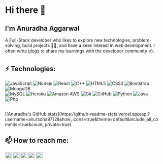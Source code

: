 
<!--
**anuradha9712/anuradha9712** is a ✨ _special_ ✨ repository because its `README.md` (this file) appears on your GitHub profile.

Here are some ideas to get you started:

- 🔭 I’m currently working on ...
- 🌱 I’m currently learning ...
- 👯 I’m looking to collaborate on ...
- 🤔 I’m looking for help with ...
- 💬 Ask me about ...
- 📫 How to reach me: ...
- 😄 Pronouns: ...
- ⚡ Fun fact: ...
-->



# Hi there 👋

## I'm Anuradha Aggarwal 

A Full-Stack developer who likes to explore new technologies, problem-solving, build projects 👩‍💻, and have a keen interest in web development. I often write [blogs](https://anuradha.hashnode.dev/) to share my learnings with the developer community :writing_hand:.


## ⚡ Technologies:

![JavaScript](https://img.shields.io/badge/-JavaScript-blue?style=flat-square&logo=javascript)
![Nodejs](https://img.shields.io/badge/-Nodejs-black?style=flat-square&logo=Node.js)
![React](https://img.shields.io/badge/-React-grey?style=flat-square&logo=react)
![C++](https://img.shields.io/badge/-C++-00599C?style=flat-square&logo=c)
![HTML5](https://img.shields.io/badge/-HTML5-E34F26?style=flat-square&logo=html5&logoColor=white)
![CSS3](https://img.shields.io/badge/-CSS3-1572B6?style=flat-square&logo=css3)
![Bootstrap](https://img.shields.io/badge/-Bootstrap-563D7C?style=flat-square&logo=bootstrap)
![MongoDB](https://img.shields.io/badge/-MongoDB-black?style=flat-square&logo=mongodb)
<br/> 
![MySQL](https://img.shields.io/badge/-MySQL-critical?style=flat-square&logo=mysql)
![Heroku](https://img.shields.io/badge/-Heroku-430098?style=flat-square&logo=heroku)
![Amazon AWS](https://img.shields.io/badge/Amazon%20AWS-232F3E?style=flat-square&logo=amazon-aws)
![Git](https://img.shields.io/badge/-Git-success?style=flat-square&logo=git)
![GitHub](https://img.shields.io/badge/-GitHub-181717?style=flat-square&logo=github)
![Python](https://img.shields.io/badge/-Python-lightgrey?style=flat-square&logo=python)
![Java](https://img.shields.io/badge/-Java-informational?style=flat-square&logo=java)
![Php](https://img.shields.io/badge/-Php-yellowgreen?style=flat-square&logo=php)

<br>
![Anuradha's GitHub stats](https://github-readme-stats.vercel.app/api?username=anuradha9712&show_icons=true&theme=default&include_all_commits=true&count_private=true)


##  📫 How to reach me: 

<a href="https://www.linkedin.com/in/anuradha-aggarwal-4a2751107/">
  <img align="left" alt="Anuradha Aggarwal | LinkdeIN" width="22px" src="https://cdn.jsdelivr.net/npm/simple-icons@v3/icons/linkedin.svg" />
</a>
<a href="https://twitter.com/Anuradh06359394">
  <img align="left" alt="Anuradha Aggarwal | Twitter" width="22px" src="https://cdn.jsdelivr.net/npm/simple-icons@v3/icons/twitter.svg" />
</a>
<a href="https://www.instagram.com/blogcode404/">
  <img align="left" alt="Anuradha Aggarwal | Instagram" width="22px" src="https://cdn.jsdelivr.net/npm/simple-icons@3.13.0/icons/instagram.svg" />
</a>
<a href="https://dev.to/anuradha9712">
  <img align="left" alt="Anuradha Aggarwal | Dev.to" width="22px" src="https://cdn.jsdelivr.net/npm/simple-icons@3.13.0/icons/dev-dot-to.svg" />
</a>
<a href="https://anuradha.hashnode.dev/">
  <img align="left" alt="Anuradha Aggarwal | Hashnode" width="22px" src="https://cdn.jsdelivr.net/npm/simple-icons@3.13.0/icons/hashnode.svg" />
</a>

<br>


